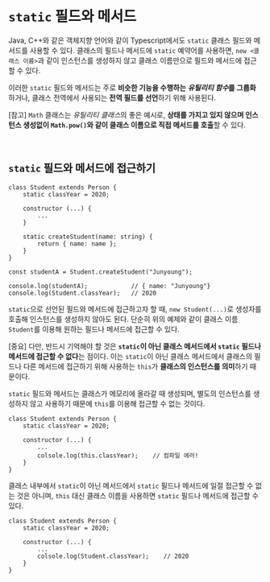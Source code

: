 # `static` 필드와 메서드

Java, C++와 같은 객체지향 언어와 같이 Typescript에서도 `static` 클래스 필드와 메서드를 사용할 수 있다. 클래스의 필드나 메서드에 `static` 예약어를 사용하면, `new <클래스 이름>`과 같이 인스턴스를 생성하지 않고 클래스 이름만으로 필드와 메서드에 접근할 수 있다.

이러한 `static` 필드와 메서드는 주로 **비슷한 기능을 수행하는 *유틸리티 함수*를 그룹화**하거나, 클래스 전역에서 사용되는 **전역 필드를 선언**하기 위해 사용된다.

[참고] `Math` 클래스는 *유틸리티 클래스*의 좋은 예시로, **상태를 가지고 있지 않으며 인스턴스 생성없이 `Math.pow()`와 같이 클래스 이름으로 직접 메서드를 호출**할 수 있다.

<br>

## `static` 필드와 메서드에 접근하기

```
class Student extends Person {
    static classYear = 2020;

    constructor (...) {
        ...
    }

    static createStudent(name: string) {
        return { name: name };
    }
}

const studentA = Student.createStudent("Junyoung");

console.log(studentA);            // { name: "Junyoung"}
console.log(Student.classYear);   // 2020
```

`static`으로 선언된 필드와 메서드에 접근하고자 할 때, `new Student(...)`로 생성자를 호출해 인스턴스를 생성하지 않아도 된다. 단순히 위의 예제와 같이 클래스 이름 `Student`를 이용해 원하는 필드나 메서드에 접근할 수 있다.

[중요] 다만, 반드시 기억해야 할 것은 **`static`이 아닌 클래스 메서드에서 `static` 필드나 메서드에 접근할 수 없다**는 점이다. 이는 `static`이 아닌 클래스 메서드에서 클래스의 필드나 다른 메서드에 접근하기 위해 사용하는 `this`가 **클래스의 인스턴스를 의미**하기 때문이다.

`static` 필드와 메서드는 클래스가 메모리에 올라갈 때 생성되며, 별도의 인스턴스를 생성하지 않고 사용하기 때문에 `this`를 이용해 접근할 수 없는 것이다.

```
class Student extends Person {
    static classYear = 2020;

    constructor (...) {
        ...
        colsole.log(this.classYear);    // 컴파일 에러!
    }
}
```

클래스 내부에서 `static`이 아닌 메서드에서 `static` 필드나 메서드에 일절 접근할 수 없는 것은 아니며, `this` 대신 클래스 이름을 사용하면 `static` 필드나 메서드에 접근할 수 있다.

```
class Student extends Person {
    static classYear = 2020;

    constructor (...) {
        ...
        colsole.log(Student.classYear);    // 2020
    }
}
```